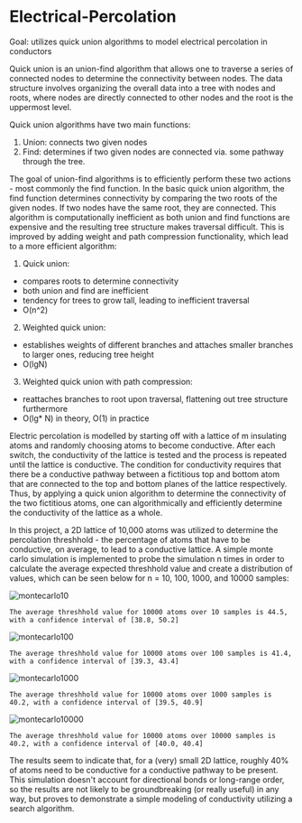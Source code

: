 # Electrical-Percolation

Goal: utilizes quick union algorithms to model electrical percolation in conductors

Quick union is an union-find algorithm that allows one to traverse a series of connected nodes to determine the connectivity between nodes. The data structure involves organizing the overall data into a tree with nodes and roots, where nodes are directly connected to other nodes and the root is the uppermost level.

Quick union algorithms have two main functions:
  1. Union: connects two given nodes
  2. Find: determines if two given nodes are connected via. some pathway through the tree.
  
The goal of union-find algorithms is to efficiently perform these two actions - most commonly the find function. In the basic quick union algorithm, the find function determines connectivity by comparing the two roots of the given nodes. If two nodes have the same root, they are connected. This algorithm is computationally inefficient as both union and find functions are expensive and the resulting tree structure makes traversal difficult. This is improved by adding weight and path compression functionality, which lead to a more efficient algorithm:

1. Quick union:
  - compares roots to determine connectivity
  - both union and find are inefficient
  - tendency for trees to grow tall, leading to inefficient traversal
  - O(n^2)
  
2. Weighted quick union:
  - establishes weights of different branches and attaches smaller branches to larger ones, reducing tree height
  - O(lgN)
  
3. Weighted quick union with path compression:
  - reattaches branches to root upon traversal, flattening out tree structure furthermore
  - O(lg* N) in theory, O(1) in practice

Electric percolation is modelled by starting off with a lattice of m insulating atoms and randomly choosing atoms to become conductive. After each switch, the conductivity of the lattice is tested and the process is repeated until the lattice is conductive. The condition for conductivity requires that there be a conductive pathway between a fictitious top and bottom atom that are connected to the top and bottom planes of the lattice respectively. Thus, by applying a quick union algorithm to determine the connectivity of the two fictitious atoms, one can algorithmically and efficiently determine the conductivity of the lattice as a whole.

In this project, a 2D lattice of 10,000 atoms was utilized to determine the percolation threshhold - the percentage of atoms that have to be conductive, on average, to lead to a conductive lattice. A simple monte carlo simulation is implemented to probe the simulation n times in order to calculate the average expected threshhold value and create a distribution of values, which can be seen below for n = 10, 100, 1000, and 10000 samples:

![montecarlo10](https://user-images.githubusercontent.com/17757035/35840102-efede612-0aa8-11e8-9d48-ace0a75a36c6.png)
```
The average threshhold value for 10000 atoms over 10 samples is 44.5, with a confidence interval of [38.8, 50.2]
```

![montecarlo100](https://user-images.githubusercontent.com/17757035/35840105-f14a3a88-0aa8-11e8-9cd8-117c79f76c31.png)
```
The average threshhold value for 10000 atoms over 100 samples is 41.4, with a confidence interval of [39.3, 43.4]
```

![montecarlo1000](https://user-images.githubusercontent.com/17757035/35840106-f1735666-0aa8-11e8-814d-be749d072023.png)
```
The average threshhold value for 10000 atoms over 1000 samples is 40.2, with a confidence interval of [39.5, 40.9]
```

![montecarlo10000](https://user-images.githubusercontent.com/17757035/35840108-f1e135a0-0aa8-11e8-91ff-59b696dd0874.png)
```
The average threshhold value for 10000 atoms over 10000 samples is 40.2, with a confidence interval of [40.0, 40.4]
```

The results seem to indicate that, for a (very) small 2D lattice, roughly 40% of atoms need to be conductive for a conductive pathway to be present. This simulation doesn't account for directional bonds or long-range order, so the results are not likely to be groundbreaking (or really useful) in any way, but proves to demonstrate a simple modeling of conductivity utilizing a search algorithm.
